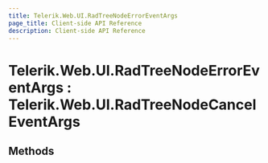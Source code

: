 ```yaml
---
title: Telerik.Web.UI.RadTreeNodeErrorEventArgs 
page_title: Client-side API Reference
description: Client-side API Reference
---
```


# Telerik.Web.UI.RadTreeNodeErrorEventArgs : Telerik.Web.UI.RadTreeNodeCancelEventArgs

## Methods